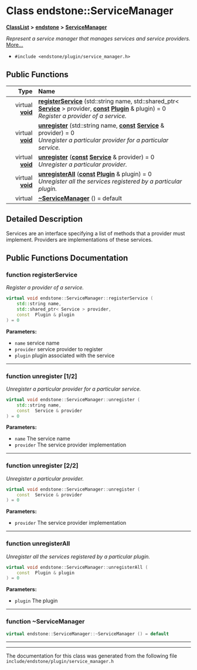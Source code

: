 

# Class endstone::ServiceManager



[**ClassList**](annotated.md) **>** [**endstone**](namespaceendstone.md) **>** [**ServiceManager**](classendstone_1_1ServiceManager.md)



_Represent a service manager that manages services and service providers._ [More...](#detailed-description)

* `#include <endstone/plugin/service_manager.h>`





































## Public Functions

| Type | Name |
| ---: | :--- |
| virtual [**void**](classendstone_1_1Vector.md) | [**registerService**](#function-registerservice) (std::string name, std::shared\_ptr&lt; [**Service**](classService.md) &gt; provider, [**const**](classendstone_1_1Vector.md) [**Plugin**](classendstone_1_1Plugin.md) & plugin) = 0<br>_Register a provider of a service._  |
| virtual [**void**](classendstone_1_1Vector.md) | [**unregister**](#function-unregister-12) (std::string name, [**const**](classendstone_1_1Vector.md) [**Service**](classService.md) & provider) = 0<br>_Unregister a particular provider for a particular service._  |
| virtual [**void**](classendstone_1_1Vector.md) | [**unregister**](#function-unregister-22) ([**const**](classendstone_1_1Vector.md) [**Service**](classService.md) & provider) = 0<br>_Unregister a particular provider._  |
| virtual [**void**](classendstone_1_1Vector.md) | [**unregisterAll**](#function-unregisterall) ([**const**](classendstone_1_1Vector.md) [**Plugin**](classendstone_1_1Plugin.md) & plugin) = 0<br>_Unregister all the services registered by a particular plugin._  |
| virtual  | [**~ServiceManager**](#function-servicemanager) () = default<br> |




























## Detailed Description


Services are an interface specifying a list of methods that a provider must implement. Providers are implementations of these services. 


    
## Public Functions Documentation




### function registerService 

_Register a provider of a service._ 
```C++
virtual void endstone::ServiceManager::registerService (
    std::string name,
    std::shared_ptr< Service > provider,
    const  Plugin & plugin
) = 0
```





**Parameters:**


* `name` service name 
* `provider` service provider to register 
* `plugin` plugin associated with the service 




        

<hr>



### function unregister [1/2]

_Unregister a particular provider for a particular service._ 
```C++
virtual void endstone::ServiceManager::unregister (
    std::string name,
    const  Service & provider
) = 0
```





**Parameters:**


* `name` The service name 
* `provider` The service provider implementation 




        

<hr>



### function unregister [2/2]

_Unregister a particular provider._ 
```C++
virtual void endstone::ServiceManager::unregister (
    const  Service & provider
) = 0
```





**Parameters:**


* `provider` The service provider implementation 




        

<hr>



### function unregisterAll 

_Unregister all the services registered by a particular plugin._ 
```C++
virtual void endstone::ServiceManager::unregisterAll (
    const  Plugin & plugin
) = 0
```





**Parameters:**


* `plugin` The plugin 




        

<hr>



### function ~ServiceManager 

```C++
virtual endstone::ServiceManager::~ServiceManager () = default
```




<hr>

------------------------------
The documentation for this class was generated from the following file `include/endstone/plugin/service_manager.h`

